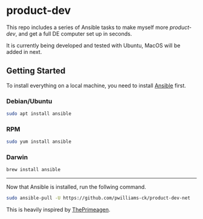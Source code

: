 # product-dev

This repo includes a series of Ansible tasks to make myself more _product-dev_,
and get a full DE computer set up in seconds.

It is currently being developed and tested with Ubuntu, MacOS will be added in next.
## Getting Started

To install everything on a local machine, you need to install [Ansible](https://www.ansible.com/) first.

### Debian/Ubuntu

```bash
sudo apt install ansible
```
### RPM

```bash
sudo yum install ansible
```
### Darwin

```bash
brew install ansible
```
---

Now that Ansible is installed, run the follwing command.

```bash
sudo ansible-pull -U https://github.com/pwilliams-ck/product-dev-net
```

This is heavily inspired by [ThePrimeagen](https://twitch.tv/theprimeagen).
